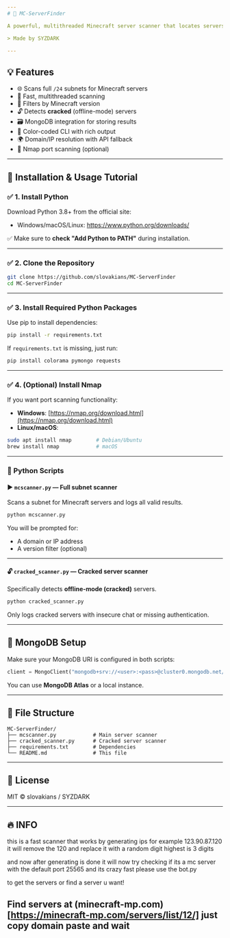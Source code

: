 ```yaml
---
# 🧠 MC-ServerFinder

A powerful, multithreaded Minecraft server scanner that locates servers by scanning IPv4 subnets and filtering them by version or mode (cracked/online). Results are optionally stored in MongoDB.

> Made by SYZDARK

---
```


## 💡 Features

- 🌐 Scans full `/24` subnets for Minecraft servers  
- 🚀 Fast, multithreaded scanning  
- 🧩 Filters by Minecraft version  
- 🔓 Detects **cracked** (offline-mode) servers  
- 🗃️ MongoDB integration for storing results  
- 🎨 Color-coded CLI with rich output  
- 🌍 Domain/IP resolution with API fallback  
- 🧪 Nmap port scanning (optional)  

---

## 📖 Installation & Usage Tutorial

### ✅ 1. Install Python

Download Python 3.8+ from the official site:

- Windows/macOS/Linux: https://www.python.org/downloads/

✅ Make sure to **check "Add Python to PATH"** during installation.

---

### ✅ 2. Clone the Repository

```bash
git clone https://github.com/slovakians/MC-ServerFinder
cd MC-ServerFinder
````

---

### ✅ 3. Install Required Python Packages

Use pip to install dependencies:

```bash
pip install -r requirements.txt
```

If `requirements.txt` is missing, just run:

```bash
pip install colorama pymongo requests
```

---

### ✅ 4. (Optional) Install Nmap

If you want port scanning functionality:

* **Windows**: [https://nmap.org/download.html](https://nmap.org/download.html)
* **Linux/macOS**:

```bash
sudo apt install nmap        # Debian/Ubuntu
brew install nmap            # macOS
```

---

### 🧠 Python Scripts

#### ▶️ `mcscanner.py` — Full subnet scanner

Scans a subnet for Minecraft servers and logs all valid results.

```bash
python mcscanner.py
```

You will be prompted for:

* A domain or IP address
* A version filter (optional)

---

#### 🔓 `cracked_scanner.py` — Cracked server scanner

Specifically detects **offline-mode (cracked)** servers.

```bash
python cracked_scanner.py
```

Only logs cracked servers with insecure chat or missing authentication.

---

## 💾 MongoDB Setup

Make sure your MongoDB URI is configured in both scripts:

```python
client = MongoClient("mongodb+srv://<user>:<pass>@cluster0.mongodb.net/")
```

You can use **MongoDB Atlas** or a local instance.

---

## 📁 File Structure

```
MC-ServerFinder/
├── mcscanner.py            # Main server scanner
├── cracked_scanner.py      # Cracked server scanner
├── requirements.txt        # Dependencies
└── README.md               # This file
```

---

## 📜 License

MIT © slovakians / SYZDARK

---
## 🔥 INFO
this is a fast scanner that works by generating ips for example 123.90.87.120 it will remove the 120 and replace it with a random digit highest is 3 digits

and now after generating is done it will now try checking if its a mc server with the default port 25565 and its crazy fast please use the bot.py

to get the servers or find a server u want!

Find servers at (minecraft-mp.com)[https://minecraft-mp.com/servers/list/12/] just copy domain paste and wait
---
